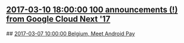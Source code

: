 ## <a href="https://www.blog.google/products/google-cloud/100-announcements-google-cloud-next-17/" target="_blank">2017-03-10 18:00:00 100 announcements (!) from Google Cloud Next '17</a>
<div style="display: none;"><html><head></head><body><div class="block-paragraph"><div class="rich-text"><p>San Francisco — What a week! <a href="https://cloudnext.withgoogle.com/">Google Cloud Next ‘17</a> has come to the end, but really, it’s just the beginning. We welcomed 10,000+ attendees including customers, partners, developers, IT leaders, engineers, press, analysts, cloud enthusiasts (and skeptics). Together we engaged in 3 days of keynotes, 200+ sessions, and 4 invitation-only summits. Hard to believe this was our first show as all of Google Cloud with GCP, G Suite, Chrome, Maps and Education. Thank you to all who were here with us in San Francisco this week, and we hope to see you next year.</p><p>If you’re a fan of video highlights, we’ve got you covered. Check out our <a href="https://www.youtube.com/watch?v=MW9VCYgSxlQ">Day 1 keynote</a>(in less than 4 minutes) and <a href="https://www.youtube.com/watch?v=nvYmHNwutx0&amp;feature=youtu.be">Day 2 keynote</a> (in under 5!).</p><p>One of the common refrains from customers and partners throughout the conference was “Wow, you’ve been busy. I can’t believe how many announcements you’ve had at Next!” So we decided to count all the announcements from across Google Cloud and in fact we had 100 (!) announcements this week.</p><p>For the list lovers amongst you, we’ve compiled a handy-dandy run-down of our announcements from the past few days: <br/></p></div></div><div class="block-image_full_width"><figure class="article-image--full article-module "><img alt="100-announcements-15" src="https://storage.googleapis.com/gweb-uniblog-publish-prod/images/100-announcements-14_1ExsXMO.max-1000x1000.png"/></figure></div><div class="block-paragraph"><div class="rich-text"><p><i>Google Cloud is excited to welcome two new acquisitions to the Google Cloud family this week, Kaggle and AppBridge.</i></p><p><b>1</b>. <a href="https://cloudplatform.googleblog.com/2017/03/welcome-Kaggle-to-Google-Cloud.html">Kaggle</a> - Kaggle is one of the world's largest communities of data scientists and machine learning enthusiasts. Kaggle and Google Cloud will continue to support machine learning training and deployment services in addition to offering the community the ability to store and query large datasets.</p><p><b>2</b>. <a href="https://www.appbridge.io/">AppBridge</a> - Google Cloud acquired Vancouver-based AppBridge this week, which helps you migrate data from on-prem file servers into G Suite and Google Drive.</p><p></p></div></div><div class="block-image_full_width"><figure class="article-image--full article-module "><img alt="100-announcements-4" src="https://storage.googleapis.com/gweb-uniblog-publish-prod/images/100-announcements-8.max-1000x1000.png"/></figure></div><div class="block-paragraph"><div class="rich-text"><p><i>Google Cloud brings a suite of new security features to Google Cloud Platform and G Suite designed to help safeguard your company’s assets and prevent disruption to your business: </i></p><p><b>3</b>. <a href="https://cloud.google.com/iap">Identity-Aware Proxy (IAP) for Google Cloud Platform (Beta)</a> - Identity-Aware Proxy lets you provide access to applications based on risk, rather than using a VPN. It provides secure application access from anywhere, restricts access by user, identity and group, deploys with integrated phishing resistant Security Key and is easier to setup than end-user VPN.</p><p><b>4</b>. <a href="https://cloud.google.com/dlp">Data Loss Prevention (DLP) for Google Cloud Platform (Beta)</a> - Data Loss Prevention API lets you scan data for 40+ sensitive data types, and is used as part of DLP in Gmail and Drive. You can find and redact sensitive data stored in GCP, invigorate old applications with new sensitive data sensing “smarts” and use predefined detectors as well as customize your own.</p><p><b>5</b>. <a href="https://cloud.google.com/kms">Key Management Service (KMS) for Google Cloud Platform (GA)</a> - Key Management Service allows you to generate, use, rotate, and destroy symmetric encryption keys for use in the cloud.</p><p><b>6</b>. <a href="https://cloud.google.com/ske">Security Key Enforcement (SKE) for Google Cloud Platform (GA)</a>- Security Key Enforcement allows you to require security keys be used as the 2-Step verification factor for enhanced anti-phishing security whenever a GCP application is accessed.</p><p><b>7</b>. <a href="https://gsuite.google.com/products/vault/">Vault for Google Drive (GA)</a> - Google Vault is the eDiscovery and archiving solution for G Suite. Vault enables admins to easily manage their G Suite data lifecycle and search, preview and export the G Suite data in their domain. Vault for Drive enables full support for Google Drive content, including Team Drive files.</p><p><b>8</b>. <a href="https://blog.google/topics/google-cloud/bolstering-security-across-google-cloud/">Google-designed security chip, Titan</a> - Google uses Titan to establish hardware root of trust, allowing us to securely identify and authenticate legitimate access at the hardware level. Titan includes a hardware random number generator, performs cryptographic operations in the isolated memory, and has a dedicated secure processor (on-chip).</p></div></div><div class="block-image_full_width"><figure class="article-image--full article-module "><img alt="100-announcements-7" src="https://storage.googleapis.com/gweb-uniblog-publish-prod/images/100-announcements-7.max-1000x1000.png"/></figure></div><div class="block-paragraph"><div class="rich-text"><p><i>New GCP data analytics products and services help organizations solve business problems with data, rather than spending time and resources building, integrating and managing the underlying infrastructure:</i></p><p><b>9</b>. <a href="https://cloud.google.com/bigquery/transfer/">BigQuery Data Transfer Service (Private Beta)</a> - BigQuery Data Transfer Service makes it easy for users to quickly get value from all their Google-managed advertising datasets. With just a few clicks, marketing analysts can schedule data imports from Google Adwords, DoubleClick Campaign Manager, DoubleClick for Publishers and YouTube Content and Channel Owner reports.</p><p><b>10</b>. <a href="https://cloud.google.com/dataprep">Cloud Dataprep (Private Beta</a>) - Cloud Dataprep is a new managed data service, built in collaboration with Trifacta, that makes it faster and easier for BigQuery end-users to visually explore and prepare data for analysis without the need for dedicated data engineer resources.</p><p><b>11</b>. <a href="https://cloud.google.com/blog/big-data/2017/03/google-cloud-platform-adds-new-tools-for-easy-data-preparation-and-integration">New Commercial Datasets</a> - Businesses often look for datasets (public or commercial) outside their organizational boundaries. Commercial datasets offered include financial market data from <a href="http://www.xignite.com/">Xignite</a>, residential real-estate valuations (historical and projected) from <a href="https://www.housecanary.com/">HouseCanary</a>, predictions for when a house will go on sale from <a href="http://www.remine.com/">Remine</a>, historical weather data from <a href="http://enterprisesolutions.accuweather.com/product-index">AccuWeather</a>, and news archives from <a href="https://www.dowjones.com/">Dow Jones</a>,<a href="https://www.dowjones.com/"></a>a<a href="https://www.dowjones.com/">l</a>l immediately ready for use in BigQuery (with more to come as new partners join the program).</p><p><b>12</b>. <a href="https://cloud.google.com/blog/big-data/2017/03/google-cloud-platform-adds-new-tools-for-easy-data-preparation-and-integration">Python for Google Cloud Dataflow in GA</a> - Cloud Dataflow is a fully managed data processing service supporting both batch and stream execution of pipelines. Until recently, these benefits have been available solely to Java developers. Now there’s a Python SDK for Cloud Dataflow in GA.</p><p><b>13</b>. <a href="https://cloud.google.com/blog/big-data/2016/08/cloud-dataflow-apache-beam-and-you">Stackdriver Monitoring for Cloud Dataflow (Beta)</a> - We’ve integrated Cloud Dataflow with Stackdriver Monitoring so that you can access and analyze Cloud Dataflow job metrics and create alerts for specific Dataflow job conditions.</p><p><b>14</b>. <a href="https://cloud.google.com/datalab/">Google Cloud Datalab in GA</a> - This interactive data science workflow tool makes it easy to do iterative model and data analysis in a Jupyter notebook-based environment using standard SQL, Python and shell commands.</p><p><b>15</b>. <a href="https://cloud.google.com/blog/big-data/2017/03/google-cloud-platform-adds-new-tools-for-easy-data-preparation-and-integration">Cloud Dataproc updates</a> - Our fully managed service for running Apache Spark, Flink and Hadoop pipelines has new support for restarting failed jobs (including automatic restart as needed) in beta, the ability to create single-node clusters for lightweight sandbox development, in beta, GPU support, and the cloud labels feature, for more flexibility managing your Dataproc resources, is now GA.</p></div></div><div class="block-image_full_width"><figure class="article-image--full article-module "><img alt="100-announcements-9" src="https://storage.googleapis.com/gweb-uniblog-publish-prod/images/100-announcements-6.max-1000x1000.png"/></figure></div><div class="block-paragraph"><div class="rich-text"><p><i>New GCP databases and database features round out a platform on which developers can build great applications across a spectrum of use cases:</i></p><p><b>16</b>. <a href="https://cloud.google.com/sql/">Cloud SQL for Postgre SQL (Beta)</a> - Cloud SQL for PostgreSQL implements the same design principles currently reflected in Cloud SQL for MySQL, namely, the ability to securely store and connect to your relational data via open standards.</p><p><b>17</b>. <a href="https://cloudplatform.googleblog.com/2017/02/delivering-a-better-platform-for-your-SQL-Server-Enterprise-workloads.html">Microsoft SQL Server Enterprise (GA)</a>- Available on Google Compute Engine, plus support for Windows Server Failover Clustering (WSFC) and SQL Server AlwaysOn Availability (GA).<br/></p><p><b>18</b>. <a href="https://cloudplatform.googleblog.com/2017/03/Google-Cloud-Platform-bolsters-support-for-relational-databases.html">Cloud SQL for MySQL improvements</a>- Increased performance for demanding workloads via 32-core instances with up to 208GB of RAM, and central management of resources via Identity and Access Management (IAM) controls.</p><p><b>19</b>. <a href="https://cloud.google.com/spanner/">Cloud Spanner</a> - Launched a month ago, but still, it would be remiss not to mention it because, hello, it’s Cloud Spanner! The industry’s first horizontally scalable, globally consistent, relational database service.</p><p><b>20</b>. <a href="https://cloudplatform.googleblog.com/2017/03/Google-Cloud-Platform-bolsters-support-for-relational-databases.html">SSD persistent-disk performance improvements</a> - SSD persistent disks now have increased throughput and IOPS performance, which are particularly beneficial for database and analytics workloads. Read <a href="https://cloud.google.com/compute/docs/disks/performance">these docs</a> for complete details about persistent-disk performance.</p><p><b>21</b>. <a href="https://cloudplatform.googleblog.com/2017/03/Google-Cloud-Platform-bolsters-support-for-relational-databases.html">Federated query on Cloud Bigtable</a> - We’ve extended BigQuery’s reach to query data inside Cloud Bigtable, the NoSQL database service for massive analytic or operational workloads that require low latency and high throughput (particularly common in Financial Services and IoT use cases).</p></div></div><div class="block-image_full_width"><figure class="article-image--full article-module "><img alt="100-announcements-11" src="https://storage.googleapis.com/gweb-uniblog-publish-prod/images/100-announcements-4.max-1000x1000.png"/></figure></div><div class="block-paragraph"><div class="rich-text"><p></p><p><i>New GCP Cloud Machine Learning services bolster our efforts to make machine learning accessible to organizations of all sizes and sophistication:</i></p><p><b>22</b>.  <a href="https://cloud.google.com/blog/big-data/2016/09/google-cloud-machine-learning-now-open-to-all-with-new-professional-services-and-education-programs">Cloud Machine Learning Engine (GA)</a> - Cloud ML Engine, now generally available, is for organizations that want to train and deploy their own models into production in the cloud.</p><p><b>23</b>. <a href="https://cloud.google.com/video-intelligence/">Cloud Video Intelligence API (Private Beta)</a> - A first of its kind, Cloud Video Intelligence API lets developers easily search and discover video content by providing information about entities (nouns such as “dog,” “flower”, or “human” or verbs such as “run,” “swim,” or “fly”) inside video content.</p><p><b>24</b>. <a href="https://cloud.google.com/vision/">Cloud Vision API (GA)</a> - Cloud Vision API reaches GA and offers new capabilities for enterprises and partners to classify a more diverse set of images. The API can now recognize millions of entities from Google’s Knowledge Graph and offers enhanced OCR capabilities that can extract text from scans of text-heavy documents such as legal contracts or research papers or books.</p><p><b>25</b>. <a href="https://cloud.google.com/asl/">Machine learning Advanced Solution Lab (ASL)</a> - ASL provides dedicated facilities for our customers to directly collaborate with Google’s machine-learning experts to apply ML to their most pressing challenges.</p><p><b>26</b>. <a href="https://cloud.google.com/jobs-api/">Cloud Jobs API</a>- A powerful aid to job search and discovery, Cloud Jobs API now has new features such as Commute Search, which will return relevant jobs based on desired commute time and preferred mode of transportation.</p><p><b>27</b>. <a href="https://cloudplatformonline.com/Machine-Learning-Startup-Competition.html">Machine Learning Startup Competition</a> - We announced a Machine Learning Startup Competition in collaboration with venture capital firms Data Collective and Emergence Capital, and with additional support from a16z, Greylock Partners, GV, Kleiner Perkins Caufield &amp; Byers and Sequoia Capital.</p></div></div><div class="block-image_full_width"><figure class="article-image--full article-module "><img alt="100-announcements-10" src="https://storage.googleapis.com/gweb-uniblog-publish-prod/images/100-announcements-3.max-1000x1000.png"/></figure></div><div class="block-paragraph"><div class="rich-text"><p></p><p><i>New GCP pricing continues our intention to create customer-friendly pricing that’s as smart as our products; and support services that are geared towards meeting our customers where they are:</i></p><p><b>28</b>. <a href="https://cloudplatform.googleblog.com/2017/03/Google-Cloud-Platform-your-Next-home-in-the-cloud.html">Compute Engine price cuts</a> - Continuing our history of pricing leadership, we’ve cut Google Compute Engine prices by up to 8%.</p><p><b>29</b>. <a href="https://cloudplatform.googleblog.com/2017/03/Google-Cloud-Platform-your-Next-home-in-the-cloud.html">Committed Use Discounts</a> - With Committed Use Discounts, customers can receive a discount of up to 57% off our list price, in exchange for a one or three year purchase commitment paid monthly, with no upfront costs.</p><p><b>30</b>. <a href="https://cloudplatform.googleblog.com/2017/03/Google-Cloud-Platform-your-Next-home-in-the-cloud.html">Free trial extended to 12 months</a>- We’ve extended our free trial from 60 days to 12 months, allowing you to use your $300 credit across all GCP services and APIs, at your own pace and schedule. Plus, we’re introduced new Always Free products -- non-expiring usage limits that you can use to test and develop applications at no cost. Visit the <a href="http://cloud.google.com/free">Google Cloud Platform Free Tier page</a> for details.</p><p><b>31</b>. <a href="https://cloudplatform.googleblog.com/2017/03/reimagining-support-for-Google-Cloud-Platform-new-pricing-model-and-partnerships.html">Engineering Support</a> - Our new Engineering Support offering is a role-based subscription model that allows us to match engineer to engineer, to meet you where your business is, no matter what stage of development you’re in. It has 3 tiers:</p><p></p><ul><li><b>Development engineering support</b> - ideal for developers or QA engineers that can manage with a response within four to eight business hours, priced at $100/user per month. <br/></li><li><b>Production engineering support</b> provides a one-hour response time for critical issues at $250/user per month.<br/></li><li><b>On-call engineering support</b> pages a Google engineer and delivers a 15-minute response time 24x7 for critical issues at $1,500/user per month.<br/></li></ul><p></p><p><b>32</b>. <a href="https://cloud.google.com/community/">Cloud.google.com/community site</a> - Google Cloud Platform Community is a new site to learn, connect and share with other people like you, who are interested in GCP. You can follow along with tutorials or submit one yourself, find meetups in your area, and learn about community resources for GCP support, open source projects and more.</p></div></div><div class="block-image_full_width"><figure class="article-image--full article-module "><img alt="100-announcements-8" src="https://storage.googleapis.com/gweb-uniblog-publish-prod/images/100-announcements-2.max-1000x1000.png"/></figure></div><div class="block-paragraph"><div class="rich-text"><p></p><p><i>New GCP developer platforms and tools reinforce our commitment to openness and choice and giving you what you need to move fast and focus on great code.</i></p><p><b>33</b>. <a href="https://cloud.google.com/appengine/docs/flexible/">Google AppEngine Flex (GA)</a> - We announced a major expansion of our popular App Engine platform to new developer communities that emphasizes openness, developer choice, and application portability.</p><p><b>34</b>. <a href="https://cloud.google.com/functions/">Cloud Functions (Beta)</a>- Google Cloud Functions has launched into public beta. It is a serverless environment for creating event-driven applications and microservices, letting you build and connect cloud services with code.</p><p><b>35</b>. <a href="https://firebase.google.com/docs/storage/gcp-integration">Firebase integration with GCP (GA)</a> - Firebase Storage is now Google Cloud Storage for Firebase and adds support for multiple buckets, support for linking to existing buckets, and integrates with Google Cloud Functions.</p><p><b>36</b>. <a href="https://cloud.google.com/container-builder/">Cloud Container Builder</a> - Cloud Container Builder is a standalone tool that lets you build your Docker containers on GCP regardless of deployment environment. It’s a fast, reliable, and consistent way to package your software into containers as part of an automated workflow.</p><p><b>37. </b><a href="https://cloud.google.com/community/tutorials/ ">Community Tutorials (Beta)</a> - With community tutorials, anyone can now submit or request a technical how-to for Google Cloud Platform.</p></div></div><div class="block-image_full_width"><figure class="article-image--full article-module "><img alt="100-announcements-9" src="https://storage.googleapis.com/gweb-uniblog-publish-prod/images/100-announcements-1_CGELvBz.max-1000x1000.png"/></figure></div><div class="block-paragraph"><div class="rich-text"><p></p><p><i>Secure, global and high-performance, we’ve built our cloud for the long haul. This week we announced a slew of new infrastructure updates. </i></p><p><b>38. </b><a href="https://cloud.google.com/about/locations/">New data center region: California</a> - This new GCP region delivers lower latency for customers on the West Coast of the U.S. and adjacent geographic areas. Like other Google Cloud regions, it will feature a minimum of three zones, benefit from Google’s global, private fibre network, and offer a complement of GCP services.</p><p><b>39. </b><a href="https://cloud.google.com/about/locations/">New data center region: Montreal</a> - This new GCP region delivers lower latency for customers in Canada and adjacent geographic areas. Like other Google Cloud regions, it will feature a minimum of three zones, benefit from Google’s global, private fibre network, and offer a complement of GCP services.</p><p><b>40. </b><a href="https://cloud.google.com/about/locations/">New data center region: Netherlands</a> - This new GCP region delivers lower latency for customers in Western Europe and adjacent geographic areas. Like other Google Cloud regions, it will feature a minimum of three zones, benefit from Google’s global, private fibre network, and offer a complement of GCP services.</p><p><b>41. </b><a href="https://cloud.google.com/container-engine/">Google Container Engine - Managed Nodes</a> - Google Container Engine (GKE) has added Automated Monitoring and Repair of your GKE nodes, letting you focus on your applications while Google ensures your cluster is available and up-to-date.</p><p><b>42. </b><a href="https://cloudplatform.googleblog.com/2017/02/Google-Cloud-Platform-your-Next-home-in-the-cloud.html">64 Core machines + more memory</a>- We have doubled the number of vCPUs you can run in an instance from 32 to 64 and up to 416GB of memory per instance.</p><p><b>43. </b><a href="https://cloud.google.com/compute/docs/load-balancing/internal/">Internal Load balancing (GA)</a> - Internal Load Balancing, now GA, lets you run and scale your services behind a private load balancing IP address which is accessible only to your internal instances, not the internet.</p><p><b>44. </b><a href="https://cloud.google.com/compute/docs/xpn/">Cross-Project Networking (Beta)</a> - Cross-Project Networking (XPN), now in beta, is a virtual network that provides a common network across several Google Cloud Platform projects, enabling simple multi-tenant deployments.</p></div></div><div class="block-image_full_width"><figure class="article-image--full article-module "><img alt="100-announcements-16" src="https://storage.googleapis.com/gweb-uniblog-publish-prod/images/100-announcements-15.max-1000x1000.png"/></figure></div><div class="block-paragraph"><div class="rich-text"><p></p><p><i>In the past year, we’ve launched 300+ features and updates for G Suite and this week we announced our next generation of collaboration and communication tools.</i></p><p><b>45. </b><a href="https://support.google.com/a/answer/7337635">Team Drives (GA for G Suite Business, Education and Enterprise customers)</a> - Team Drives help teams simply and securely manage permissions, ownership and file access for an organization within Google Drive.</p><p><b>46. </b><a href="https://gsuite.google.com/campaigns/index__drive-fs-eap.html">Drive File Stream (EAP)</a> - Drive File Stream is a way to quickly stream files directly from the cloud to your computer With Drive File Steam, company data can be accessed directly from your laptop, even if you don’t have much space on your hard drive.</p><p><b>47. </b><a href="https://support.google.com/vault/answer/6049740?hl=en">Google Vault for Drive (GA</a><a href="https://support.google.com/a/answer/7337635">for G Suite Business, Education and Enterprise customers</a><a href="https://support.google.com/vault/answer/6049740?hl=en">)</a> - Google Vault for Drive now gives admins the governance controls they need to manage and secure all of their files, including employee Drives and Team Drives. Google Vault for Drive also lets admins set retention policies that automatically keep what’s needed and delete what’s not.</p><p><b>48. </b><a href="https://blog.google/products/drive/save-time-with-quick-access-in-drive/">Quick Access in Team Drives (GA)</a> - powered by Google’s machine intelligence, Quick Access helps to surface the right information for employees at the right time within Google Drive. Quick Access now works with Team Drives on iOS and Android devices, and is coming soon to the web.</p><p><b>49. </b><a href="https://gsuite.google.com/products/meet">Hangouts Meet (GA to existing customers)</a> - Hangouts Meet is a new video meeting experience built on the Hangouts that can run 30-person video conferences without accounts, plugins or downloads. For G Suite Enterprise customers, each call comes with a dedicated dial-in phone number so that team members on the road can join meetings without wifi or data issues.</p><p><b>50. </b><a href="https://gsuite.google.com/campaigns/index__chateap.html">Hangouts Chat (EAP)</a> - Hangouts Chat is an intelligent communication app in Hangouts with dedicated, virtual rooms that connect cross-functional enterprise teams. Hangouts Chat integrates with G Suite apps like Drive and Docs, as well as photos, videos and other third-party enterprise apps.</p><p><b>51. </b><a href="https://www.blog.google/products/g-suite/powering-enterprise-productivity-and-secure-collaboration-major-updates-g-suite/">@meet</a> - @meet is an intelligent bot built on top of the Hangouts platform that uses natural language processing and machine learning to automatically schedule meetings for your team with Hangouts Meet and Google Calendar.</p><p><b>52. </b><a href="http://g.co/GmailAddOns">Gmail Add-ons for G Suite (Developer Preview)</a> - Gmail Add-ons provide a way to surface the functionality of your app or service directly in Gmail. With Add-ons, developers only build their integration once, and it runs natively in Gmail on web, Android and iOS.</p><p><b>53. </b><a href="https://appexchange.salesforce.com/listingDetail?listingId=a0N3A00000EOGfLUAX">Edit Opportunities in Google Sheets</a> - with Edit Opportunities in Google Sheets, sales reps can sync a Salesforce Opportunity List View to Sheets to bulk edit data and changes are synced automatically to Salesforce, no upload required.</p><p><b>54. </b><a href="https://gsuite.google.com/jamboard/">Jamboard</a> - Our whiteboard in the cloud goes GA in May! Jamboard merges the worlds of physical and digital creativity. It’s real time collaboration on a brilliant scale, whether your team is together in the conference room or spread all over the world.</p></div></div><div class="block-image_full_width"><figure class="article-image--full article-module "><img alt="100-announcements-17" src="https://storage.googleapis.com/gweb-uniblog-publish-prod/images/100-announcements-13.max-1000x1000.png"/></figure></div><div class="block-paragraph"><div class="rich-text"><p><i>Building on the momentum from a growing number of businesses using Chrome digital signage and kiosks, we added new management tools and APIs in addition to introducing support for Android Kiosk apps on supported Chrome devices. </i></p><p></p><p><b>55. </b><a href="https://www.blog.google/topics/connected-workspaces/chrome-expands-business-opportunities-android-kiosk-apps-and-improved-device-management/">Android Kiosk Apps for Chrome</a> - Android Kiosk for Chrome lets users manage and deploy Chrome digital signage and kiosks for both web and Android apps. And with <a href="https://support.google.com/chrome/a/answer/3017014#extensions">Public Session Kiosks</a>, IT admins can now add a number of Chrome packaged apps alongside hosted apps.</p><p><b>56. </b><a href="https://enterprise.google.com/chrome/digital-signage/#trial">Chrome Kiosk Management Free trial</a> - This free trial gives customers an easy way to test out Chrome for signage and kiosk deployments.</p><p><b>57. </b><a href="https://www.blog.google/topics/connected-workspaces/chrome-expands-business-opportunities-android-kiosk-apps-and-improved-device-management/">Chrome Device Management (CDM) APIs for Kiosks</a> - These APIs offer programmatic access to various Kiosk policies. IT admins can schedule a device reboot through the new APIs and integrate that functionality directly in a third- party console.</p><p><b>58. </b><a href="https://developer.chrome.com/extensions/runtime#method-restartAfterDelay">Chrome Stability API</a> - This new API allows Kiosk app developers to improve the reliability of the application and the system.</p><p></p></div></div><div class="block-image_full_width"><figure class="article-image--full article-module "><img alt="100-announcements-2" src="https://storage.googleapis.com/gweb-uniblog-publish-prod/images/100-announcements-9.max-1000x1000.png"/></figure></div><div class="block-paragraph"><div class="rich-text"><p></p><p><i>Attendees at Google Cloud Next ‘17 heard stories from many of our valued customers:</i></p><p><b>59. </b><a href="https://blog.google/topics/google-cloud/google-cloud-and-sap-forge-partnership-develop-enterprise-solutions/">Colgate</a> - Colgate-Palmolive partnered with Google Cloud and SAP to bring thousands of employees together through G Suite collaboration and productivity tools. The company deployed G Suite to 28,000 employees in less than six months.</p><p><b>60. </b><a href="https://www.youtube.com/watch?v=MW9VCYgSxlQ">Disney Consumer Products &amp; Interactive (DCPI)</a> - DCPI is on target to migrate out of its legacy infrastructure this year, and is leveraging machine learning to power next generation guest experiences.</p><p><b>61. </b><a href="https://twitter.com/googlecloud/status/839610050679222272">eBay</a> - eBay uses Google Cloud technologies including Google Container Engine, Machine Learning and AI for its <a href="https://shopbot.ebay.com/">ShopBot</a>, a personal shopping bot on Facebook Messenger.</p><p><b>62. </b><a href="https://www.youtube.com/watch?v=MW9VCYgSxlQ">HSBC</a> - HSBC is one of the world's largest financial and banking institutions and making a large investment in transforming its global IT. The company is working closely with Google to deploy Cloud DataFlow, BigQuery and other data services to power critical proof of concept projects.</p><p><b>63. </b><a href="https://twitter.com/googlecloud/status/839899025411235840">LUSH</a> - LUSH migrated its global e-commerce site from AWS to GCP in less than six weeks, significantly improving the reliability and stability of its site. LUSH benefits from GCP’s ability to scale as transaction volume surges, which is critical for a retail business. In addition, Google's commitment to renewable energy sources aligns with LUSH's ethical principles.</p><p><b>64. </b><a href="https://oden.io/">Oden Technologies</a> - Oden was part of Google Cloud’s startup program, and switched its entire platform to GCP from AWS. GCP offers Oden the ability to reliably scale while keeping costs low, perform under heavy loads and consistently delivers sophisticated features including machine learning and data analytics.</p><p><b>65. </b><a href="https://www.planet.com/">Planet</a> - Planet migrated to GCP in February, looking to accelerate their workloads and leverage Google Cloud for several key advantages: price stability and predictability, custom instances, first-class Kubernetes support, and Machine Learning technology. Planet also announced the beta release of their Explorer platform.</p><p><b>66. </b><a href="https://cloudplatform.googleblog.com/2017/03/Google-Cloud-Platform-your-Next-home-in-the-cloud.html">Schlumberger</a> - Schlumberger is making a critical investment in the cloud, turning to GCP to enable high-performance computing, remote visualization and development velocity. GCP is helping Schlumberger deliver innovative products and services to its customers by using HPC to scale data processing, workflow and advanced algorithms.</p><p><b>67. </b><a href="https://www.youtube.com/watch?v=MW9VCYgSxlQ">The Home Depot</a> - The Home Depot collaborated with GCP’s Customer Reliability Engineering team to migrate HomeDepot.com to the cloud in time for Black Friday and Cyber Monday. Moving to GCP has allowed the company to better manage huge traffic spikes at peak shopping times throughout the year.</p><p><b>68. </b><a href="https://www.verizondigitalmedia.com/blog/2016/03/googlecloudplatform/">Verizon</a> - Verizon is deploying G Suite to more than 150,000 of its employees, allowing for collaboration and flexibility in the workplace while maintaining security and compliance standards. Verizon and Google Cloud have been working together for more than a year to bring simple and secure productivity solutions to Verizon’s workforce.</p></div></div><div class="block-image_full_width"><figure class="article-image--full article-module "><img alt="100-announcements-3" src="https://storage.googleapis.com/gweb-uniblog-publish-prod/images/100-announcements-10.max-1000x1000.png"/></figure></div><div class="block-paragraph"><div class="rich-text"><p></p><p><i>We brought together Google Cloud partners from our growing ecosystem across G Suite, GCP, Maps, Devices and Education. Our partnering philosophy is driven by a set of principles that emphasize openness, innovation, fairness, transparency and shared success in the cloud market. Here are some of our partners who were out in force at the show:</i></p><p><b>69. </b><a href="https://newsroom.accenture.com/news/rentokil-uses-mobile-machine-learning-from-accenture-and-google-to-fight-bugs-fast.htm">Accenture</a> - Accenture announced that it has designed a mobility solution for Rentokil, a global pest control company, built in collaboration with Google as part of the partnership <a href="https://blog.google/topics/google-cloud/google-and-accenture-building-enterprise/">announced</a> at Horizon in September.</p><p><b>70. </b><a href="http://www.businesswire.com/news/home/20170309005111/en/Alooma-Real-Time-Data-Pipelines-Google-Cloud-SQL">Alooma</a> - Alooma announced the integration of the Alooma service with Google Cloud SQL and BigQuery.</p><p><b>71. </b><a href="https://cloud.google.com/partners/">Authorized Training Partner Program</a> - To help companies scale their training offerings more quickly, and to enable Google to add other training partners to the ecosystem, we are introducing a new track within our partner program to support their unique offerings and needs.</p><p><b>72. </b><a href="http://www.globenewswire.com/news-release/2017/03/07/933029/0/en/Check-Point-Delivers-Advanced-Cloud-Security-to-Google-Cloud-Platform.html">Check Point</a> - Check Point® Software Technologies announced Check Point vSEC for Google Cloud Platform, delivering advanced security integrated with GCP as well as their joining of the Google Cloud Technology Partner Program.</p><p><b>73. </b><a href="https://cloudplatform.googleblog.com/2017/03/no-cost-VM-migration-to-Google-Cloud-Platform-now-available-with-CloudEndure.html">CloudEndure</a> - We’re collaborating with CloudEndure to offer a no cost, self-service migration tool for Google Cloud Platform (GCP) customers.</p><p><b>74. </b><a href="https://blog.coursera.org/coursera-collaborates-google-cloud-foster-global-ecosystem-skilled-cloud-talent/">Coursera</a> - Coursera announced that it is collaborating with Google Cloud Platform to provide an extensive range of Google Cloud training course. To celebrate this announcement  Coursera is offering all NEXT attendees a 100% discount for the <a href="https://www.coursera.org/voucher/googlenext">GCP fundamentals class.</a></p><p><b>75. </b><a href="https://www.docusign.com/press-releases/docusign-bolsters-functionality-with-spring-17-release">DocuSign</a> - DocuSign announced deeper integrations with Google Docs.</p><p><b>76. </b><a href="https://www.egnyte.com/blog/2017/03/egnyte-connect-google-docs-strengthening-productivity/">Egnyte</a> - Egnyte announced an enhanced integration with Google Docs that will allow our joint customers to create, edit, and store Google Docs, Sheets and Slides files right from within the Egnyte Connect.</p><p><b>77. </b><a href="https://blog.google/topics/google-cloud/investing-vibrant-google-cloud-ecosystem-new-programs-and-partnerships/">Google Cloud Global Partner Awards</a> - We recognized 12 Google Cloud partners that demonstrated strong customer success and solution innovation over the past year: Accenture, Pivotal, LumApps, Slack, Looker, Palo Alto Networks, Virtru, SoftBank, DoIT, Snowdrop Solutions, CDW Corporation, and SYNNEX Corporation.</p><p><b>78. </b><a href="http://www.prweb.com/releases/2017/03/prweb14135314.htm">iCharts</a> - iCharts announced additional support for several GCP databases, free pivot tables for current Google BigQuery users, and a new product dubbed “iCharts for SaaS.”</p><p><b>79. </b><a href="https://cloudplatform.googleblog.com/2017/02/Google-Cloud-Platform-is-the-first-cloud-provider-to-offer-Intel-Skylake.html">Intel</a> - In addition to the progress with Skylake, Intel and Google Cloud launched several technology initiatives and market education efforts covering IoT, Kubernetes and TensorFlow, including optimizations, a developer program and tool kits.</p><p><b>80. </b><a href="https://www.intuit.com/">Intuit</a> - Intuit announced Gmail Add-Ons, which are designed to integrate custom workflows into Gmail based on the context of a given email.</p><p><b>81. </b><a href="https://www.liftigniter.com/">Liftigniter</a> - Liftigniter is a member of Google Cloud’s startup program and focused on machine learning personalization using predictive analytics to improve CTR on web and in-app.</p><p><b>82. </b><a href="https://looker.com/news/press/looker-brings-actionable-insights-to-critical-marketing-data-on-google-cloud-platform">Looker</a> - Looker launched a suite of Looker Blocks, compatible with Google BigQuery Data Transfer Service, designed to give marketers the tools to enhance analysis of their critical data.</p><p><b>83. </b><a href="https://blog.google/topics/google-cloud/investing-vibrant-google-cloud-ecosystem-new-programs-and-partnerships/">Low interest loans for partners</a> - To help Premier Partners grow their teams, Google announced that capital investment are available to qualified partners in the form of low interest loans.</p><p><b>84. </b><a href="https://www.microstrategy.com/us">MicroStrategy</a> - MicroStrategy announced an integration with Google Cloud SQL for PostgreSQL and Google Cloud SQL for MySQL.</p><p><b>85. </b><a href="https://blog.google/topics/google-cloud/investing-vibrant-google-cloud-ecosystem-new-programs-and-partnerships/">New incentives to accelerate partner growth</a> - We are increasing our investments in multiple existing and new incentive programs; including, low interest loans to help Premier Partners grow their teams, increasing co-funding to accelerate deals, and expanding our rebate programs.</p><p><b>86. </b><a href="https://blog.google/topics/google-cloud/one-click-software-test-drives-orbitera-now-gcp/">Orbitera Test Drives for GCP Partners</a> - Test Drives allow customers to try partners’ software and generate high quality leads that can be passed directly to the partners’ sales teams. Google is offering Premier Cloud Partners one year of free Test Drives on Orbitera.</p><p><b>87. </b><a href="https://blog.google/topics/google-cloud/investing-vibrant-google-cloud-ecosystem-new-programs-and-partnerships/">Partner specializations</a> - Partners demonstrating strong customer success and technical proficiency in certain solution areas will now qualify to apply for a specialization. We’re launching specializations in application development, data analytics, machine learning and infrastructure.</p><p><b>88. </b><a href="https://content.pivotal.io/pivotal-announcements/pivotal-cloud-foundry-and-google-cre-together-driving-customer-anxiety-towards-zero">Pivotal</a> - GCP announced Pivotal as our first CRE technology partner. CRE technology partners will work hand-in-hand with Google to thoroughly review their solutions and implement changes to address identified risks to reliability.</p><p><b>89. </b><a href="https://www.prosperworks.com/home">ProsperWorks</a> - ProsperWorks announced Gmail Add-Ons, which are designed to integrate custom workflows into Gmail based on the context of a given email.</p><p><b>90. </b><a href="https://www.blog.google/topics/google-cloud/welcome-qwiklabs-google-cloud/">Qwiklabs</a> - This<a href="https://www.blog.google/topics/google-cloud/welcome-qwiklabs-google-cloud/"></a>recent acquisition will provide Authorized Training Partners the ability to offer hands-on labs and comprehensive courses developed by Google experts to our customers.</p><p><b>91. </b><a href="https://blog.rackspace.com/rackspace-delivering-managed-services-google-cloud-platform">Rackspace</a> - Rackspace announced a strategic relationship with Google Cloud to become its first managed services support partner for GCP, with plans to collaborate on a new managed services offering for GCP customers set to launch later this year.</p><p><b>92. </b><a href="https://rocket.chat/">Rocket.Chat</a> - Rocket.Chat, a member of Google Cloud’s startup program, is adding a number of new product integrations with GCP including Autotranslate via Translate API, integration with Vision API to screen for inappropriate content, integration to NLP API to perform sentiment analysis on public channels, integration with GSuite for authentication and a full move of back-end storage to Google Cloud Storage.</p><p><b>93. </b><a href="https://www.salesforce.com/">Salesforce</a> - Salesforce announced Gmail Add-Ons, which are designed to integrate custom workflows into Gmail based on the context of a given email.</p><p><b>94. </b><a href="https://blog.google/topics/google-cloud/google-cloud-and-sap-forge-partnership-develop-enterprise-solutions/">SAP</a> - This strategic partnership includes certification of SAP HANA on GCP, new G Suite integrations and future collaboration on building machine learning features into intelligent applications like conversational apps that guide users through complex workflows and transactions.</p><p><b>95. </b><a href="https://www.smyte.com/">Smyte</a> - Smyte participated in the Google Cloud startup program and protects millions of actions a day on websites and mobile applications. Smyte recently moved from self-hosted Kubernetes to Google Container Engine (GKE).</p><p><b>96. </b><a href="https://www.veritas.com/news-releases/2017-03-07-veritas-announces-global-strategic-partnership-with-google">Veritas</a> - Veritas expanded its partnership with Google Cloud to provide joint customers with 360 Data Management capabilities. The partnership will help reduce data storage costs, increase compliance and eDiscovery readiness and accelerate the customer’s journey to Google Cloud Platform.</p><p><b>97. </b><a href="http://www.air-watch.com/">VMware Airwatch</a> - Airwatch provides enterprise mobility management solutions for Android and continues to drive the Google Device ecosystem to enterprise customers.</p><p><b>98. </b><a href="https://cloud.google.com/windows/partners">Windows Partner Program</a>- We’re working with top systems integrators in the Windows community to help GCP customers take full advantage of Windows and .NET apps and services on our platform.</p><p><b>99. </b><a href="https://www.xplenty.com/">Xplenty</a> - Xplenty announced the addition of two new services from Google Cloud into their available integrations: Google Cloud Spanner and Google Cloud SQL for PostgreSQL.</p><p><b>100. </b><a href="http://www.marketwired.com/press-release/zoomdata-announces-expanded-support-for-google-cloud-platform-2201915.htm">Zoomdata</a> - Zoomdata announced support for Google’s Cloud Spanner and PostgreSQL on GCP, as well as enhancements to the existing Zoomdata Smart Connector for Google BigQuery. With these new capabilities Zoomdata offers deeply integrated and optimized support for Google Cloud Platform’s Cloud Spanner, PostgreSQL, Google BigQuery, and Cloud DataProc services.</p></div></div><div class="block-paragraph"><div class="rich-text"><p>We’re thrilled to have so many new products and partners that can help all of our customers grow. And as our final announcement for Google Cloud Next ’17 — please save the date for <a href="https://docs.google.com/a/google.com/forms/d/e/1FAIpQLSd4IRcjet8mrb2ILeTvGWJKOgkEg6hkdbxM2C5t34ORISrg_w/viewform">Next 2018</a>: July 23-27 in San Francisco.</p><p>I guess that makes it 101. :-)</p><p><br/></p></div></div></body></html>
</div>
## <a href="https://www.blog.google/products/shopping-payments/belgium-meet-android-pay/" target="_blank">2017-03-07 10:00:00 Belgium, Meet Android Pay</a>
<div style="display: none;"><html><head></head><body><div class="block-paragraph"><div class="rich-text"><p>Whether you’re doing your daily shopping or heading for a night out, your Android phone is all you need as you walk out the door – thanks to <a href="https://pay.app.goo.gl/?link=https://www.android.com/payapp&amp;apn=com.google.android.apps.walletnfcrel&amp;amv=930000000&amp;utm_source=google&amp;utm_medium=blog&amp;utm_campaign=ieannouncement">Android Pay</a>. Starting today, Android Pay is available in Belgium, helping you pay simply and securely with your Android phone. It’s the 10th country in the world to benefit from Android Pay.</p>You will be able to use Android Pay at more than 85.000 retail locations throughout Belgium that accept contactless payments. This includes your favourite shops like Carrefour, McDonald’s, Media Markt, H&amp;M, and much more – take a look <a href="http://android.com/intl/fr_be/pay/">here</a> for more places where you can use Android Pay.</div></div><div class="block-image_full_width"><figure class="article-image--full article-module "><img alt="AP_BE stores" src="https://storage.googleapis.com/gweb-uniblog-publish-prod/images/BE_store_logo_blog.max-1000x1000.png"/></figure></div><div class="block-paragraph"><div class="rich-text"><p><b>How does Android Pay work?</b></p>Using Android Pay is simple. Just wake up your phone (you don’t even have to open an app or unlock it), hold it to the payment terminal, and voilà — your payment is done. After you check out, you’ll get helpful information on your phone about your recent transactions.</div></div><div class="block-image_full_width"><figure class="article-image--full article-module "><img alt="AP_BE hero 3" src="https://storage.googleapis.com/gweb-uniblog-publish-prod/images/BE_hero_blog.max-1000x1000.png"/></figure></div><div class="block-paragraph"><div class="rich-text"><p>Android Pay will also let you breeze through checkout when you shop in your favorite mobile apps. There’s no need to enter your payment or address details every time. Look for the Android Pay purchase button in apps like Deliveroo, TransferWise and Vueling, with <a href="https://play.google.com/store/apps/collection/promotion_30015d0_androidpay_featured_apps">many more</a> to come.<br/></p></div></div><div class="block-image_full_width"><figure class="article-image--full article-module "><img alt="AP_BE apps" src="https://storage.googleapis.com/gweb-uniblog-publish-prod/images/BE_app_logo_blog_final.max-1000x1000.png"/></figure></div><div class="block-paragraph"><div class="rich-text"><p>To get started, <a href="https://pay.app.goo.gl/?link=https://www.android.com/payapp&amp;apn=com.google.android.apps.walletnfcrel&amp;amv=930000000&amp;utm_source=google&amp;utm_medium=blog&amp;utm_campaign=ieannouncement">download Android Pay</a> from the Play Store and add an eligible MasterCard and/or Visa credit card from BNP Paribas Fortis, Fintro and Hello bank!. Debit cards from those banks and CBC/KBC will be coming soon. Android Pay is available on all Android phones on KitKat 4.4 or higher for online purchases and requires NFC for in-store purchases.</p></div></div><div class="block-image_full_width"><figure class="article-image--full article-module "><img alt="AP_BE banks 3" src="https://storage.googleapis.com/gweb-uniblog-publish-prod/images/Banks_blog_2V2_FsSoVL2.max-1000x1000.png"/></figure></div><div class="block-paragraph"><div class="rich-text"><p>We've teamed up with many leading payment platforms, processors, and technology providers such as Braintree and Stripe to make it even easier to accept Android Pay. Visit the <a href="https://developers.google.com/android-pay/?utm_source=google&amp;utm_medium=blog&amp;utm_campaign=ieannouncement">Android Pay API developer site</a> to learn more.</p></div></div><div class="block-image_full_width"><figure class="article-image--full article-module "><img alt="AP_BE processors" src="https://storage.googleapis.com/gweb-uniblog-publish-prod/images/BE_Processor_Grid2.max-1000x1000.png"/></figure></div><div class="block-paragraph"><div class="rich-text"><p>Get started with Android Pay in Belgium today: <a href="https://pay.app.goo.gl/?link=https://www.android.com/payapp&amp;apn=com.google.android.apps.walletnfcrel&amp;amv=930000000&amp;utm_source=google&amp;utm_medium=blog&amp;utm_campaign=ieannouncement">download</a> the app on Google Play, add your card and start shopping. It’s as easy as Tap. Pay. Done.</p></div></div></body></html>
</div>
